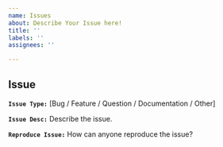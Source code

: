 ```yaml
---
name: Issues
about: Describe Your Issue here!
title: ''
labels: ''
assignees: ''

---
```


## Issue

**`Issue Type:`** [Bug / Feature / Question / Documentation / Other]

**`Issue Desc:`**
Describe the issue.

**`Reproduce Issue:`**
How can anyone reproduce the issue?
